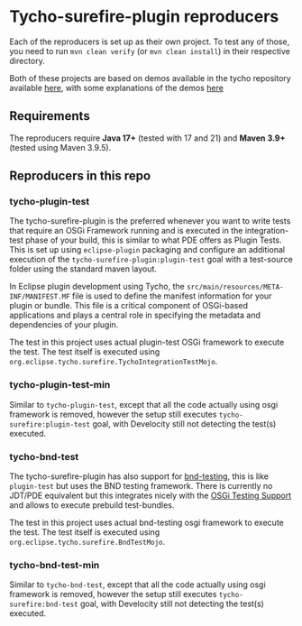 # Tycho-surefire-plugin reproducers

Each of the reproducers is set up as their own project. To test any of those, you need to run `mvn clean verify` (or `mvn clean install`) in their respective directory.

Both of these projects are based on demos available in the tycho repository available [here](https://github.com/eclipse-tycho/tycho/tree/main/demo/testing/), with some explanations of the demos [here](https://tycho.eclipseprojects.io/doc/master/TestingBundles.html)

## Requirements

The reproducers require **Java 17+** (tested with 17 and 21) and **Maven 3.9+** (tested using Maven 3.9.5). 

## Reproducers in this repo

### tycho-plugin-test

The tycho-surefire-plugin is the preferred whenever you want to write tests that require an OSGi Framework running and is executed in the integration-test phase of your build, this is similar to what PDE offers as Plugin Tests. This is set up using `eclipse-plugin` packaging and configure an additional execution of the `tycho-surefire-plugin:plugin-test` goal with a test-source folder using the standard maven layout.

In Eclipse plugin development using Tycho, the `src/main/resources/META-INF/MANIFEST.MF` file is used to define the manifest information for your plugin or bundle. This file is a critical component of OSGi-based applications and plays a central role in specifying the metadata and dependencies of your plugin. 

The test in this project uses actual plugin-test OSGi framework to execute the test. The test itself is executed using `org.eclipse.tycho.surefire.TychoIntegrationTestMojo`.

### tycho-plugin-test-min

Similar to `tycho-plugin-test`, except that all the code actually using osgi framework is removed, however the setup still executes `tycho-surefire:plugin-test` goal, with Develocity still not detecting the test(s) executed.

### tycho-bnd-test

The tycho-surefire-plugin has also support for [bnd-testing](https://bnd.bndtools.org/chapters/310-testing.html), this is like `plugin-test` but uses the BND testing framework. There is currently no JDT/PDE equivalent but this integrates nicely with the [OSGi Testing Support](https://github.com/osgi/osgi-test) and allows to execute prebuild test-bundles.

The test in this project uses actual bnd-testing osgi framework to execute the test. The test itself is executed using `org.eclipse.tycho.surefire.BndTestMojo`.

### tycho-bnd-test-min

Similar to `tycho-bnd-test`, except that all the code actually using osgi framework is removed, however the setup still executes `tycho-surefire:bnd-test` goal, with Develocity still not detecting the test(s) executed.

